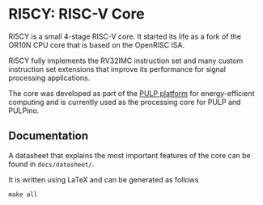 # RI5CY: RISC-V Core

RI5CY is a small 4-stage RISC-V core. It started its life as a
fork of the OR10N CPU core that is based on the OpenRISC ISA.

RI5CY fully implements the RV32IMC instruction set and many custom instruction 
set extensions that improve its performance for signal processing applications.

The core was developed as part of the [PULP platform](http://pulp.ethz.ch/) for
energy-efficient computing and is currently used as the processing core for
PULP and PULPino.

## Documentation

A datasheet that explains the most important features of the core can be found
in `docs/datasheet/`.

It is written using LaTeX and can be generated as follows

    make all
